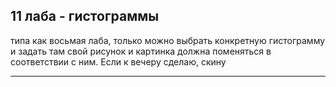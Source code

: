 ## 11 лаба - гистограммы

типа как восьмая лаба, только можно выбрать конкретную гистограмму и задать там свой рисунок и картинка должна поменяться в соответствии с ним. Если к вечеру сделаю, скину
____